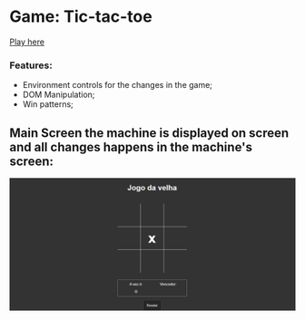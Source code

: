 # Game: Tic-tac-toe
[Play here](https://heronoa.github.io/tic-tac-toe/)
### Features:
* Environment controls for the changes in the game;
* DOM Manipulation;
* Win patterns;

## Main Screen the machine is displayed on screen and all changes happens in the machine's screen:

![alt Game: Tic-tac-toe](https://github.com/heronoa/tic-tac-toe/blob/master/images/body.jpg?raw=true)